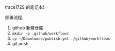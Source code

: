 trace1729 的笔记本!

部署流程

1. github 新建仓库
2. `mkdir -p .github/workflows`
3. `cp ~/Downloads/publish.yml ./github/workflows`
4. git push
